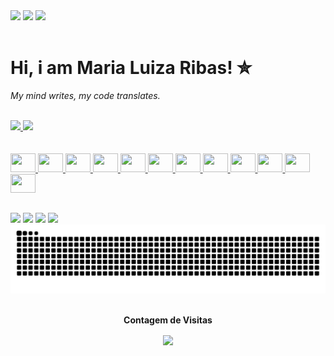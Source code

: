 <div>
  <img src="https://img1.picmix.com/output/stamp/normal/1/7/0/3/2303071_1ddd6.gif" width="300">
  <img src="https://img1.picmix.com/output/stamp/normal/1/7/0/3/2303071_1ddd6.gif" width="300">
  <img src="https://img1.picmix.com/output/stamp/normal/1/7/0/3/2303071_1ddd6.gif" width="300">
</div>

<br>


  <h1>Hi, i am Maria Luiza Ribas! ✮</h1>




<i>My mind writes, my code translates.</i>


<br>

<div>
  <a href="https://github.com/luuizaribass">
  <img height="230em" src="https://github-readme-stats.vercel.app/api?username=luuizaribass&show_icons=true&theme=dark&include_all_commits=true&count_private=true"/>   
  <img height="230em" src="https://github-readme-stats.vercel.app/api/top-langs/?username=luuizaribass&layout=compact&langs_count=6&theme=dark"/>
</div>

<br>
<br>

  <div>
    <img height="30" width="40"src="https://cdn.jsdelivr.net/gh/devicons/devicon@latest/icons/canva/canva-original.svg"/>
    <img height="30" width="40" src="https://cdn.jsdelivr.net/gh/devicons/devicon@latest/icons/figma/figma-original.svg"/>
    <img height="30" width="40" src="https://cdn.jsdelivr.net/gh/devicons/devicon@latest/icons/html5/html5-original.svg"/>
    <img height="30" width="40" src="https://cdn.jsdelivr.net/gh/devicons/devicon@latest/icons/css3/css3-original.svg"/>
    <img height="30" width="40" src="https://cdn.jsdelivr.net/gh/devicons/devicon@latest/icons/javascript/javascript-original.svg"/>
    <img height="30" width="40" src="https://cdn.jsdelivr.net/gh/devicons/devicon@latest/icons/react/react-original.svg"/>
    <img height="30" width="40" src="https://cdn.jsdelivr.net/gh/devicons/devicon@latest/icons/c/c-original.svg"/>
    <img height="30" width="40" src="https://cdn.jsdelivr.net/gh/devicons/devicon@latest/icons/cplusplus/cplusplus-original.svg" />
    <img height="30" width="40" src="https://cdn.jsdelivr.net/gh/devicons/devicon@latest/icons/csharp/csharp-original.svg"/>
    <img height="30" width="40" src="https://cdn.jsdelivr.net/gh/devicons/devicon@latest/icons/python/python-original.svg"/>
    <img height="30" width="40" src="https://cdn.jsdelivr.net/gh/devicons/devicon@latest/icons/php/php-original.svg"/>
    <img height="30" width="40" src="https://cdn.jsdelivr.net/gh/devicons/devicon@latest/icons/mysql/mysql-original.svg" />
  </div>

##
 
<div> 
  <a href="https://www.instagram.com/maria.ribass" target="_blank"><img src="https://img.shields.io/badge/-Instagram-%23E4405F?style=for-the-badge&logo=instagram&logoColor=white" target="_blank"></a>
  <a href = "mailto:luuiza.ribass@gmail.com"><img src="https://img.shields.io/badge/-Gmail-%23333?style=for-the-badge&logo=gmail&logoColor=white" target="_blank"></a>
  <a href="https://www.linkedin.com/in/maria-luiza-ribas-7037a7278/" target="_blank"><img src="https://img.shields.io/badge/-LinkedIn-%230077B5?style=for-the-badge&logo=linkedin&logoColor=white" target="_blank"></a>
  <a href="https://discordapp.com/users/864290644779204618" target="_blank"><img src="https://img.shields.io/badge/Discord-7289DA?style=for-the-badge&logo=discord&logoColor=white" target="_blank"></a>
  
</div>

<div aling-center>
  <img src="https://raw.githubusercontent.com/luuizaribass/luuizaribass/output/snake.svg" alt="Snake animation" />
</div>

<div align="center">
<br><p align="centre"><b>Contagem de Visitas</b></p>  
<p align="center"><img align="center" src="https://profile-counter.glitch.me/luuizaribass}/count.svg" /></p> 
<br>
</div>


